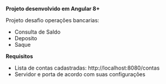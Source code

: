 <b>Projeto desenvolvido em Angular 8+</b>
</br>

Projeto desafio operações bancarias:
<ul>
  <li>Consulta de Saldo</li>  
  <li>Deposito</li>  
  <li>Saque</li>  
</ul>

<b>Requisitos</b>


<ul>
  <li>Lista de contas cadastradas: http://localhost:8080/contas</li>  
  <li>Servidor e porta de acordo com suas configurações</li>  
</ul>
